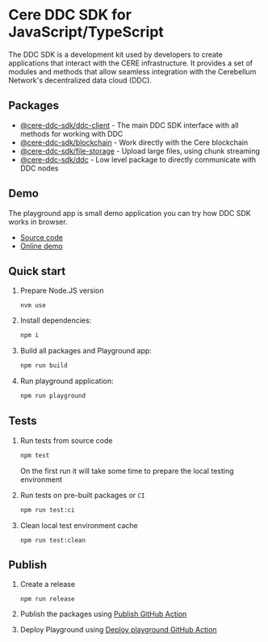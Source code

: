 # Cere DDC SDK for JavaScript/TypeScript

The DDC SDK is a development kit used by developers to create applications that interact with the CERE infrastructure. It provides a set of modules and methods that allow seamless integration with the Cerebellum Network's decentralized data cloud (DDC).

## Packages

-   [@cere-ddc-sdk/ddc-client](packages/ddc-client/README.md) - The main DDC SDK interface with all methods for working with DDC
-   [@cere-ddc-sdk/blockchain](packages/blockchain/README.md) - Work directly with the Cere blockchain
-   [@cere-ddc-sdk/file-storage](packages/file-storage/README.md) - Upload large files, using chunk streaming
-   [@cere-ddc-sdk/ddc](packages/ddc/README.md) - Low level package to directly communicate with DDC nodes

## Demo

The playground app is small demo application you can try how DDC SDK works in browser.

-   [Source code](playground)
-   [Online demo](https://cerebellum-network.github.io/cere-ddc-sdk-js/)

## Quick start

1. Prepare Node.JS version

    ```
    nvm use
    ```

2. Install dependencies:

    ```bash
    npm i
    ```

3. Build all packages and Playground app:

    ```bash
    npm run build
    ```

4. Run playground application:

    ```bash
    npm run playground
    ```

## Tests

1. Run tests from source code

    ```bash
    npm test
    ```

    On the first run it will take some time to prepare the local testing environment

2. Run tests on pre-built packages or `CI`

    ```bash
    npm run test:ci
    ```

3. Clean local test environment cache
    ```
    npm run test:clean
    ```

## Publish

1. Create a release

    ```
    npm run release
    ```

2. Publish the packages using [Publish GitHub Action](https://github.com/Cerebellum-Network/cere-ddc-sdk-js/actions/workflows/publish.yaml)

3. Deploy Playground using [Deploy playground GitHub Action](https://github.com/Cerebellum-Network/cere-ddc-sdk-js/actions/workflows/playground.yaml)
